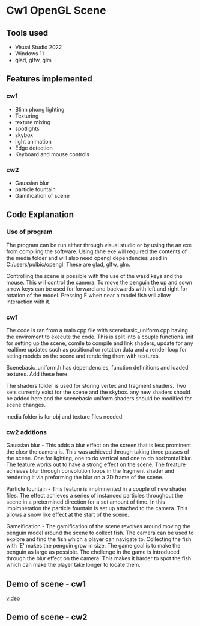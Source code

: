 # Cw1 OpenGL Scene

## Tools used

* Visual Studio 2022
* Windows 11
* glad, glfw, glm

## Features implemented
### cw1

- Blinn phong lighting
- Texturing
- texture mixing
- spotlights
- skybox
- light animation
- Edge detection
- Keyboard and mouse controls

### cw2

- Gaussian blur
- particle fountain
- Gamification of scene

## Code Explanation

### Use of program

The program can be run either through visual studio or by using the an exe from compiling the software. Using thhe exe will required the contents of the media folder and will also need opengl dependencies used in C:/users/pulbic/opengl. These are glad, glfw, glm.

Controlling the scene is possible with the use of the wasd keys and the mouse. This will control the camera. To move the penguin the up and sown arrow keys can be used for forward and backwards with left and right for rotation of the model. Pressing E when near a model fish will allow interaction with it.

### cw1

The code is ran from a main.cpp file with scenebasic_uniform.cpp having the enviroment to execute the code. This is split into a couple functions. init for setting up the scene, comile to compile and link shaders, update for any realtime updates such as positional or rotation data and a render loop for seting models on the scene and rendering them with textures. 

Scenebasic_uniform.h has dependencies, function definitions and loaded textures. Add these here.

The shaders folder is used for storing vertex and fragment shaders. Two sets currently exist for the scene and the skybox. any new shaders should be added here and the scenebasic uniform shaders should be modified for scene changes.

media folder is for obj and texture files needed.

### cw2 addtions

Gaussian blur - This adds a blur effect on the screen that is less prominent the closr the camera is. This was achieved through taking three passes of the scene. One for lighting, one to do vertical and one to do horizontal blur. The feature works out to have a strong effect on the scene. The freature achieves blur through convolution loops in the fragment shader and rendering it via preforming the blur on a 2D frame of the scene. 

Particle fountain - This feature is implmnented in a couple of new shader files. The effect achieves a series of instanced particles throughout the scene in a pretermined direction for a set amount of time. In this implmnetation the particle fountain is set up attached to the camera. This allows a snow like effect at the start of the scene.

Gameification - The gamification of the scene revolves around moving the penguin model around the scene to collect fish. The camera can be used to explore and find the fish which a player can navigate to. Collecting the fish with 'E' makes the penguin grow in size. The game goal is to make the penguin as large as possible. The chellenge in the game is introduced through the blur effect on the camera. This makes it harder to spot the fish which can make the player take longer to locate them.

## Demo of scene - cw1

[video](https://www.youtube.com/watch?v=KauvRVzMQLs)


## Demo of scene - cw2



